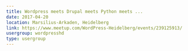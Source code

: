 ```yaml
---
title: Wordpress meets Drupal meets Python meets ...
date: 2017-04-20
location: Marsilius-Arkaden, Heidelberg
link: https://www.meetup.com/WordPress-Heidelberg/events/239125913/
usergroup: wordpresshd
type: usergroup
---
```

